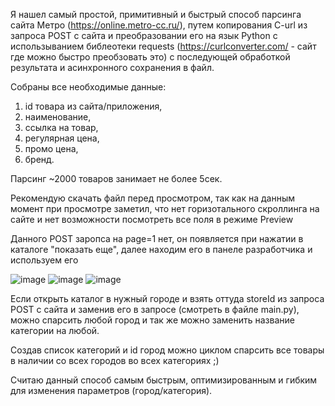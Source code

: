 Я нашел самый простой, примитивный и быстрый способ парсинга сайта Метро (https://online.metro-cc.ru/), путем копирования C-url из запроса POST с сайта и преобразовании его на язык Python с использыванием библеотеки requests (https://curlconverter.com/  - сайт где можно быстро преобзовать это) с последующей обработкой результата и асинхронного сохранения в файл.

Собраны все необходимые данные:
1. id товара из сайта/приложения, 
2. наименование, 
3. ссылка на товар, 
4. регулярная цена, 
5. промо цена, 
6. бренд.

Парсинг ~2000 товаров занимает не более 5сек.

Рекомендую скачать файл перед просмотром, так как на данным момент при просмотре заметил, что нет горизотального скроллинга на сайте и нет возможности посмотреть все поля в режиме Preview

Данного POST заропса на page=1 нет, он появляется при нажатии в каталоге "показать еще", далее находим его в панеле разработчика и используем его  

![image](https://github.com/arttemtim/tima_holl/assets/117145840/99bd0a5e-0d52-477a-b310-68f0be773335)
![image](https://github.com/arttemtim/tima_holl/assets/117145840/63e42438-e538-4931-b49c-ebeeb71098f6)
![image](https://github.com/arttemtim/tima_holl/assets/117145840/37410ae2-77b3-487b-a95b-20405f0b642d)

Если открыть каталог в нужный городе и взять оттуда storeId из запроса POST с сайта и заменив его в запросе (смотреть в файле main.py), можно спарсить любой город и так же можно заменить название категории на любой.

Создав список категорий и id город можно циклом спарсить все товары в наличии со всех городов во всех категориях ;)

Считаю данный способ самым быстрым, оптимизированным и гибким для изменения параметров (город/категория).
